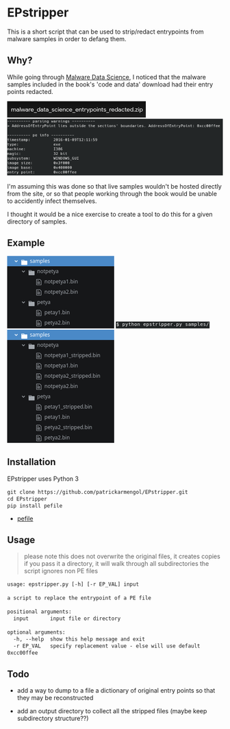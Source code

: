 # EPstripper

This is a short script that can be used to strip/redact entrypoints from malware samples in order to defang them.

## Why?

While going through [Malware Data Science](https://www.malwaredatascience.com/), I noticed that the malware samples included in the book's 'code and data' download had their entry points redacted.

![book_code_download](/media/book_code_download.png)
![show_ep_value](/media/show_ep_value.png)

I'm assuming this was done so that live samples wouldn't be hosted directly from the site, or so that people working through the book would be unable to accidently infect themselves.

I thought it would be a nice exercise to create a tool to do this for a given directory of samples.

## Example

![example_before](/media/example_before.png)
![example_command](/media/example_command.png)
![example_after](/media/example_after.png)


## Installation

EPstripper uses Python 3

```
git clone https://github.com/patrickarmengol/EPstripper.git
cd EPstripper
pip install pefile
```

- [pefile](https://github.com/erocarrera/pefile)


## Usage

> please note this does not overwrite the original files, it creates copies
> if you pass it a directory, it will walk through all subdirectories
> the script ignores non PE files

```
usage: epstripper.py [-h] [-r EP_VAL] input

a script to replace the entrypoint of a PE file

positional arguments:
  input       input file or directory

optional arguments:
  -h, --help  show this help message and exit
  -r EP_VAL   specify replacement value - else will use default 0xcc00ffee
```

## Todo

- add a way to dump to a file a dictionary of original entry points so that they may be reconstructed

- add an output directory to collect all the stripped files (maybe keep subdirectory structure??)

